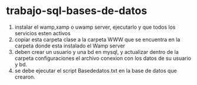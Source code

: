 # trabajo-sql-bases-de-datos
1. instalar el wamp,xamp o uwamp server, ejecutarlo y que todos los servicios esten activos
2. copiar esta carpeta clase a la carpeta WWW que se encuentra en la carpeta donde esta instalado el Wamp server
3. deben crear un usuario y una bd en mysql, y actualizar dentro de la carpeta configuraciones el archivo
   conexion con los datos de su usuario y bd.
4. se debe ejecutar el script Basededatos.txt en la base de datos que crearon.
